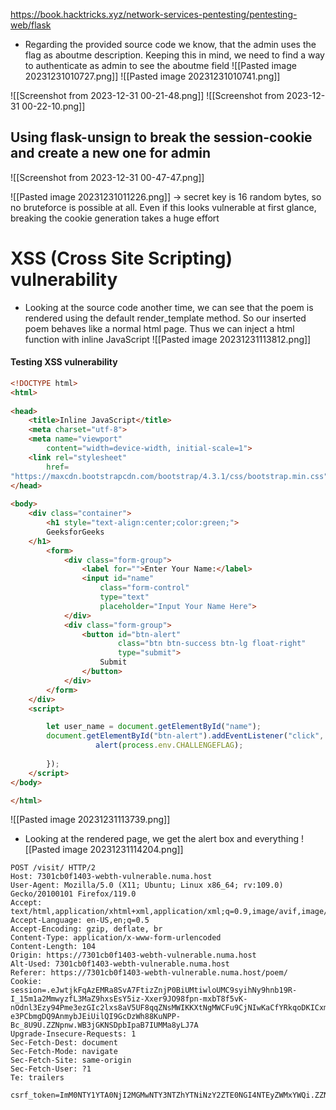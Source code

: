 https://book.hacktricks.xyz/network-services-pentesting/pentesting-web/flask
- Regarding the provided source code we know, that the admin uses the flag as aboutme description. Keeping this in mind, we need to find a way to authenticate as admin to see the aboutme field
![[Pasted image 20231231010727.png]]
![[Pasted image 20231231010741.png]]

![[Screenshot from 2023-12-31 00-21-48.png]]
![[Screenshot from 2023-12-31 00-22-10.png]]


## Using flask-unsign to break the session-cookie and create a new one for admin
![[Screenshot from 2023-12-31 00-47-47.png]]

![[Pasted image 20231231011226.png]]
-> secret key is 16 random bytes, so no bruteforce is possible at all. Even if this looks vulnerable at first glance, breaking the cookie generation takes a huge effort


# XSS (Cross Site Scripting) vulnerability
- Looking at the source code another time, we can see that the poem is rendered using the default render_template method. So our inserted poem behaves like a normal html page. Thus we can inject a html function with inline JavaScript
![[Pasted image 20231231113812.png]]


#### Testing XSS vulnerability
``` html
<!DOCTYPE html> 
<html> 
    
<head> 
    <title>Inline JavaScript</title> 
    <meta charset="utf-8"> 
    <meta name="viewport"
        content="width=device-width, initial-scale=1"> 
    <link rel="stylesheet"
        href= 
"https://maxcdn.bootstrapcdn.com/bootstrap/4.3.1/css/bootstrap.min.css"> 
</head> 
    
<body> 
    <div class="container"> 
        <h1 style="text-align:center;color:green;"> 
        GeeksforGeeks 
    </h1> 
        <form> 
            <div class="form-group"> 
                <label for="">Enter Your Name:</label> 
                <input id="name"
                    class="form-control"
                    type="text"
                    placeholder="Input Your Name Here"> 
            </div> 
            <div class="form-group"> 
                <button id="btn-alert"
                        class="btn btn-success btn-lg float-right"
                        type="submit"> 
                    Submit 
                </button> 
            </div> 
        </form> 
    </div> 
    <script> 

        let user_name = document.getElementById("name"); 
        document.getElementById("btn-alert").addEventListener("click", function(){ 
	               alert(process.env.CHALLENGEFLAG);
    
        }); 
    </script> 
</body> 

</html> 
```

![[Pasted image 20231231113739.png]]

- Looking at the rendered page, we get the alert box and everything
![[Pasted image 20231231114204.png]]

```
POST /visit/ HTTP/2
Host: 7301cb0f1403-webth-vulnerable.numa.host
User-Agent: Mozilla/5.0 (X11; Ubuntu; Linux x86_64; rv:109.0) Gecko/20100101 Firefox/119.0
Accept: text/html,application/xhtml+xml,application/xml;q=0.9,image/avif,image/webp,*/*;q=0.8
Accept-Language: en-US,en;q=0.5
Accept-Encoding: gzip, deflate, br
Content-Type: application/x-www-form-urlencoded
Content-Length: 104
Origin: https://7301cb0f1403-webth-vulnerable.numa.host
Alt-Used: 7301cb0f1403-webth-vulnerable.numa.host
Referer: https://7301cb0f1403-webth-vulnerable.numa.host/poem/
Cookie: session=.eJwtjkFqAzEMRa8SvA7FtizZnjP0BiUMtiwloUMC9syihNy9hnb19R-I_15m1a2MmwyzfL3MaZ9hxsEsY5iz-Xxer9JO98fpn-mxbT8f5vK-nOdnl3Ezy94Pme3ezGIc2lxs8aV5UF8qqZNsMWIKKXtNgMWCFu9CjNIwKaCfYRkqoDKICxmsUgYKuUbr0EUJgVOrXEtKCTxTcs1bFuYYgFAat0x53i7G6bweQ_qfzTi6SscJeXRd9-e3PCbmgDQ9AnmybJEiUilQI9GcDzWh88KuNPP-Bc_8U9U.ZZNpnw.WB3jGKNSDpbIpaB7IUMMa8yLJ7A
Upgrade-Insecure-Requests: 1
Sec-Fetch-Dest: document
Sec-Fetch-Mode: navigate
Sec-Fetch-Site: same-origin
Sec-Fetch-User: ?1
Te: trailers

csrf_token=ImM0NTY1YTA0NjI2MGMwNTY3NTZhYTNiNzY2ZTE0NGI4NTEyZWMxYWQi.ZZNpag.yQSFMHTIP4N_Qr9KfivR4oa_zJw
```


